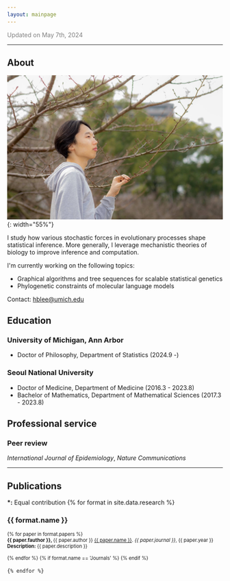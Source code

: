 ```yaml
---
layout: mainpage
---
```


<span style="color:grey">Updated on May 7th, 2024</span>

___

## About
![](profile.jpg){: width="55%"}

I study how various stochastic forces in evolutionary processes shape statistical inference.
More generally, I leverage mechanistic theories of biology to improve inference and computation.

I'm currently working on the following topics:
- Graphical algorithms and tree sequences for scalable statistical genetics
- Phylogenetic constraints of molecular language models

Contact: <hblee@umich.edu>


## Education

### University of Michigan, Ann Arbor
- Doctor of Philosophy, Department of Statistics (2024.9 -)

### Seoul National University
- Doctor of Medicine, Department of Medicine (2016.3 - 2023.8)
- Bachelor of Mathematics, Department of Mathematical Sciences (2017.3 - 2023.8)

## Professional service
### Peer review
_International Journal of Epidemiology_,
_Nature Communications_

---

## Publications

<ul style='list-style: none; padding: 0px;'>
    <b>*:</b> Equal contribution
	{% for format in site.data.research %}
		<li>
			<h3 class='pub-format'> {{ format.name }} </h3>
			<div class='pubbox-out'>
				<div class='pubbox-in'>
					<ul style='list-style: none; padding: 0px; font-size: 0.8em;'>
						{% for paper in format.papers %}
							<li>
								<b>
								{{ paper.fauthor }}, 
								</b>
								{{ paper.author }} 
								<a href='{{ paper.doi }}'>{{ paper.name }}</a>. 
								<i>{{ paper.journal }}</i>,
								{{ paper.year }}<br>
								<b>
								Description:
								</b>
								{{ paper.description }}
								<br>
								<br>
							</li>
						{% endfor %}
						{% if format.name == 'Journals' %}
						{% endif %}
					</ul>
				</div>
			</div>
		</li>
		
	{% endfor %}
</ul>

